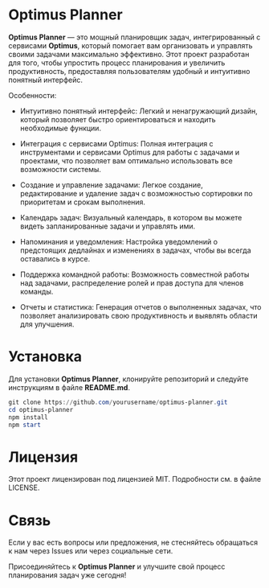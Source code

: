 # Optimus Planner

**Optimus Planner** — это мощный планировщик задач, интегрированный с сервисами **Optimus**, который помогает вам организовать и управлять своими задачами максимально эффективно. Этот проект разработан для того, чтобы упростить процесс планирования и увеличить продуктивность, предоставляя пользователям удобный и интуитивно понятный интерфейс.


Особенности:

 - Интуитивно понятный интерфейс: Легкий и ненагружающий дизайн, который позволяет быстро ориентироваться и находить необходимые функции.

 - Интеграция с сервисами Optimus: Полная интеграция с инструментами и сервисами Optimus для работы с задачами и проектами, что позволяет вам оптимально использовать все 
   возможности системы.

 - Создание и управление задачами: Легкое создание, редактирование и удаление задач с возможностью сортировки по приоритетам и срокам выполнения.

 - Календарь задач: Визуальный календарь, в котором вы можете видеть запланированные задачи и управлять ими.

 - Напоминания и уведомления: Настройка уведомлений о предстоящих дедлайнах и изменениях в задачах, чтобы вы всегда оставались в курсе.

 - Поддержка командной работы: Возможность совместной работы над задачами, распределение ролей и прав доступа для членов команды.

 - Отчеты и статистика: Генерация отчетов о выполненных задачах, что позволяет анализировать свою продуктивность и выявлять области для улучшения.


# Установка

Для установки **Optimus Planner**, клонируйте репозиторий и следуйте инструкциям в файле **README.md**.

```powershell
git clone https://github.com/yourusername/optimus-planner.git
cd optimus-planner
npm install
npm start
```
# Лицензия

Этот проект лицензирован под лицензией MIT. Подробности см. в файле LICENSE.


# Связь

Если у вас есть вопросы или предложения, не стесняйтесь обращаться к нам через Issues или через социальные сети.


Присоединяйтесь к **Optimus Planner** и улучшите свой процесс планирования задач уже сегодня!
